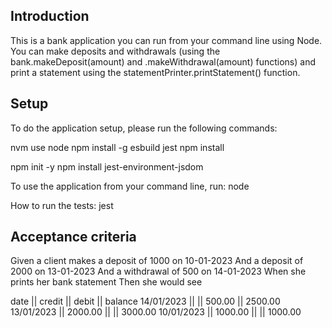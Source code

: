 ## Introduction

This is a bank application you can run from your command line using Node. You can make deposits and withdrawals (using the bank.makeDeposit(amount) and .makeWithdrawal(amount) functions) and print a statement using the statementPrinter.printStatement() function.

## Setup

To do the application setup, please run the following commands:

nvm use node
npm install -g esbuild jest
npm install

npm init -y
npm install jest-environment-jsdom

To use the application from your command line, run:
node

How to run the tests:
jest

## Acceptance criteria

Given a client makes a deposit of 1000 on 10-01-2023
And a deposit of 2000 on 13-01-2023
And a withdrawal of 500 on 14-01-2023
When she prints her bank statement
Then she would see

date || credit || debit || balance
14/01/2023 || || 500.00 || 2500.00
13/01/2023 || 2000.00 || || 3000.00
10/01/2023 || 1000.00 || || 1000.00
